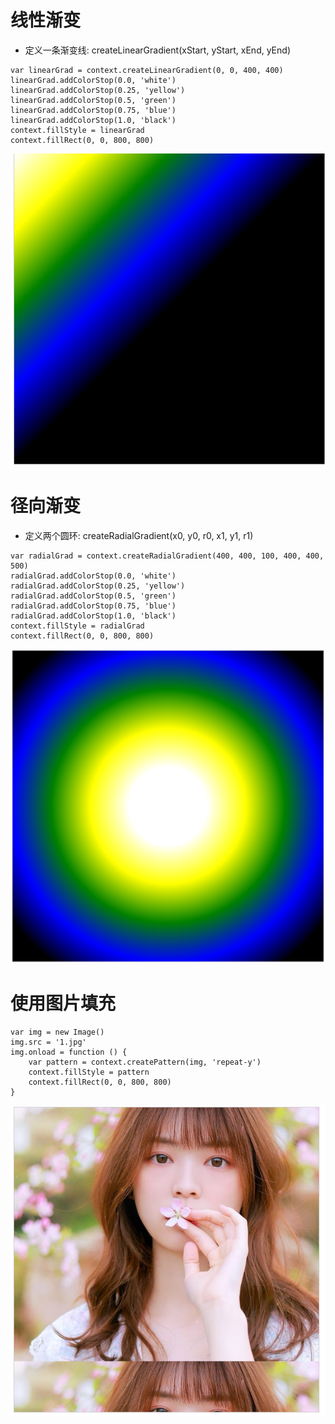 # 线性渐变

* 定义一条渐变线: createLinearGradient(xStart, yStart, xEnd, yEnd)
```
var linearGrad = context.createLinearGradient(0, 0, 400, 400)
linearGrad.addColorStop(0.0, 'white')
linearGrad.addColorStop(0.25, 'yellow')
linearGrad.addColorStop(0.5, 'green')
linearGrad.addColorStop(0.75, 'blue')
linearGrad.addColorStop(1.0, 'black')
context.fillStyle = linearGrad
context.fillRect(0, 0, 800, 800)
```
![](img/clipboard%20(19).png)

# 径向渐变

* 定义两个圆环: createRadialGradient(x0, y0, r0, x1, y1, r1)
```
var radialGrad = context.createRadialGradient(400, 400, 100, 400, 400, 500)
radialGrad.addColorStop(0.0, 'white')
radialGrad.addColorStop(0.25, 'yellow')
radialGrad.addColorStop(0.5, 'green')
radialGrad.addColorStop(0.75, 'blue')
radialGrad.addColorStop(1.0, 'black')
context.fillStyle = radialGrad
context.fillRect(0, 0, 800, 800)
```
![](img/clipboard%20(20).png)

# 使用图片填充

```
var img = new Image()
img.src = '1.jpg'
img.onload = function () {
    var pattern = context.createPattern(img, 'repeat-y')
    context.fillStyle = pattern
    context.fillRect(0, 0, 800, 800)
}
```
![](img/clipboard%20(21).png)
